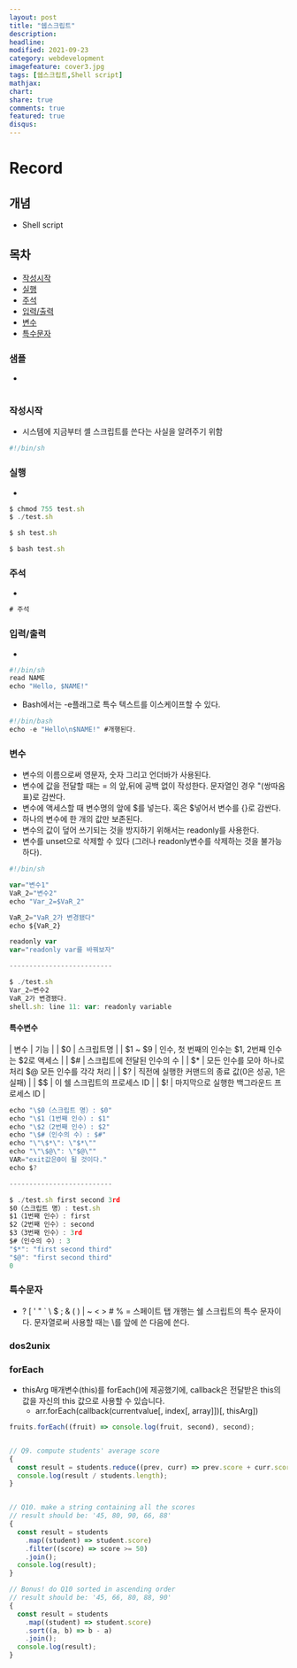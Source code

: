 ```yaml
---
layout: post
title: "쉡스크립트"
description: 
headline: 
modified: 2021-09-23
category: webdevelopment
imagefeature: cover3.jpg
tags: [쉡스크립트,Shell script]
mathjax: 
chart: 
share: true
comments: true
featured: true
disqus:
---
```


# Record
## 개념
- Shell script

## 목차
- [작성시작](#작성시작)
- [실행](#실행)
- [주석](#주석)
- [입력/출력](#입력/출력)
- [변수](#변수)
- [특수문자](#특수문자)



### 샘플
- 
```JavaScript
```

### 작성시작
- 시스템에 지금부터 셸 스크립트를 쓴다는 사실을 알려주기 위함
```JavaScript
#!/bin/sh
```

### 실행
- 

```JavaScript
$ chmod 755 test.sh 
$ ./test.sh

$ sh test.sh

$ bash test.sh
```

### 주석
- 

```JavaScript
# 주석
```

### 입력/출력
- 

```JavaScript
#!/bin/sh 
read NAME 
echo "Hello, $NAME!"
```

- Bash에서는 -e플래그로 특수 텍스트를 이스케이프할 수 있다.

```JavaScript
#!/bin/bash 
echo -e "Hello\n$NAME!" #개행된다.

```

### 변수
- 변수의 이름으로써 영문자, 숫자 그리고 언더바가 사용된다.
- 변수에 값을 전달할 때는 = 의 앞,뒤에 공백 없이 작성한다. 문자열인 경우 "(쌍따옴표)로 감싼다.
- 변수에 액세스할 때 변수명의 앞에 $를 넣는다. 혹은 $넣어서 변수를 {}로 감싼다.
- 하나의 변수에 한 개의 값만 보존된다.
- 변수의 값이 덮어 쓰기되는 것을 방지하기 위해서는 readonly를 사용한다.
- 변수를 unset으로 삭제할 수 있다 (그러나 readonly변수를 삭제하는 것을 불가능하다). 

```JavaScript
#!/bin/sh

var="변수1"
VaR_2="변수2"
echo "Var_2=$VaR_2"

VaR_2="VaR_2가 변경됐다"
echo ${VaR_2}

readonly var
var="readonly var를 바꿔보자"

--------------------------

$ ./test.sh
Var_2=변수2
VaR_2가 변경됐다.
shell.sh: line 11: var: readonly variable

```

#### 특수변수

| 변수 | 기능 | 
| $0 | 스크립트명 | 
| $1 ~ $9 | 인수, 첫 번째의 인수는 $1, 2번째 인수는 $2로 액세스 | 
| $# | 스크립트에 전달된 인수의 수  | 
| $* | 모든 인수를 모아 하나로 처리 $@ 모든 인수를 각각 처리  | 
| $? | 직전에 실행한 커맨드의 종료 값(0은 성공, 1은 실패)  | 
| $$ | 이 쉘 스크립트의 프로세스 ID  | 
| $! | 마지막으로 실행한 백그라운드 프로세스 ID | 

```JavaScript
echo "\$0（스크립트 명）: $0"
echo "\$1（1번째 인수）: $1"
echo "\$2（2번째 인수）: $2"
echo "\$#（인수의 수）: $#"
echo "\"\$*\": \"$*\""
echo "\"\$@\": \"$@\""
VAR="exit값은0이 될 것이다."
echo $?

--------------------------

$ ./test.sh first second 3rd
$0（스크립트 명）: test.sh
$1（1번째 인수）: first
$2（2번째 인수）: second
$3（3번째 인수）: 3rd
$#（인수의 수）: 3
"$*": "first second third"
"$@": "first second third"
0
```

### 특수문자
- ? [ ' " ` \ $ ; & ( ) | ~ < > # % = 스페이트 탭 개행는 쉘 스크립트의 특수 문자이다. 문자열로써 사용할 때는 \를 앞에 쓴 다음에 쓴다.

### dos2unix

### forEach
- thisArg 매개변수(this)를 forEach()에 제공했기에, callback은 전달받은 this의 값을 자신의 this 값으로 사용할 수 있습니다. 
    - arr.forEach(callback(currentvalue[, index[, array]])[, thisArg])
```JavaScript
fruits.forEach((fruit) => console.log(fruit, second), second);
```



```JavaScript

// Q9. compute students' average score
{
  const result = students.reduce((prev, curr) => prev.score + curr.score);
  console.log(result / students.length);
}


// Q10. make a string containing all the scores
// result should be: '45, 80, 90, 66, 88'
{
  const result = students
    .map((student) => student.score)
    .filter((score) => score >= 50)
    .join();
  console.log(result);
}

// Bonus! do Q10 sorted in ascending order
// result should be: '45, 66, 80, 88, 90'
{
  const result = students
    .map((student) => student.score)
    .sort((a, b) => b - a)
    .join();
  console.log(result);
}
```